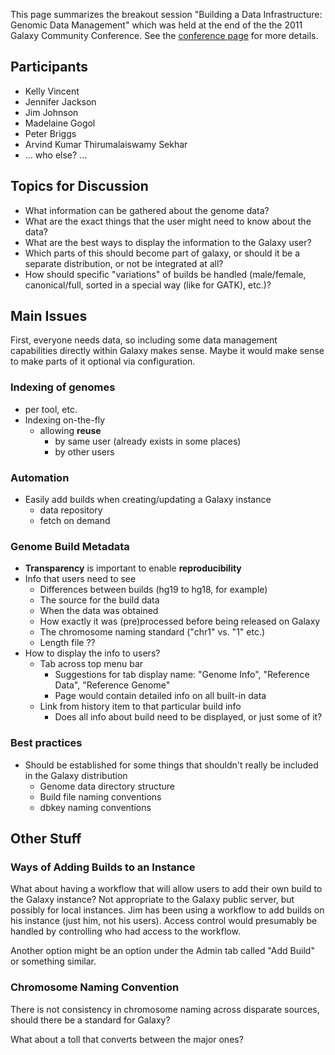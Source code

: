 This page summarizes the breakout session "Building a Data Infrastructure: Genomic Data Management" which was held at the end of the the 2011 Galaxy Community Conference. See the [conference page](http://galaxy.psu.edu/gcc2011/) for more details.

## Participants

* Kelly Vincent
* Jennifer Jackson
* Jim Johnson
* Madelaine Gogol
* Peter Briggs
* Arvind Kumar Thirumalaiswamy Sekhar
* ... who else? ...

## Topics for Discussion

* What information can be gathered about the genome data?
* What are the exact things that the user might need to know about the data?
* What are the best ways to display the information to the Galaxy user?
* Which parts of this should become part of galaxy, or should it be a separate distribution, or not be integrated at all?
* How should specific "variations" of builds be handled (male/female, canonical/full, sorted in a special way (like for GATK), etc.)?

## Main Issues

First, everyone needs data, so including some data management capabilities directly within Galaxy makes sense. Maybe it would make sense to make parts of it optional via configuration.

### Indexing of genomes

* per tool, etc.
* Indexing on-the-fly
    * allowing **reuse**
        * by same user (already exists in some places)
        * by other users

### Automation

* Easily add builds when creating/updating a Galaxy instance
    * data repository
    * fetch on demand

### Genome Build Metadata

* **Transparency** is important to enable **reproducibility**
* Info that users need to see
    * Differences between builds (hg19 to hg18, for example)
    * The source for the build data
    * When the data was obtained
    * How exactly it was (pre)processed before being released on Galaxy
    * The chromosome naming standard ("chr1" vs. "1" etc.)
    * Length file ??
* How to display the info to users?
    * Tab across top menu bar
        * Suggestions for tab display name: "Genome Info", "Reference Data", "Reference Genome"
        * Page would contain detailed info on all built-in data
    * Link from history item to that particular build info
        * Does all info about build need to be displayed, or just some of it?

### Best practices

* Should be established for some things that shouldn't really be included in the Galaxy distribution
    * Genome data directory structure
    * Build file naming conventions
    * dbkey naming conventions

## Other Stuff

### Ways of Adding Builds to an Instance

What about having a workflow that will allow users to add their own build to the Galaxy instance? Not appropriate to the Galaxy public server, but possibly for local instances. Jim has been using a workflow to add builds on his instance (just him, not his users). Access control would presumably be handled by controlling who had access to the workflow.

Another option might be an option under the Admin tab called "Add Build" or something similar.

### Chromosome Naming Convention

There is not consistency in chromosome naming across disparate sources, should there be a standard for Galaxy?

What about a toll that converts between the major ones?
